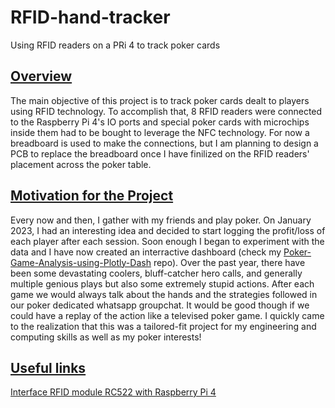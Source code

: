 # RFID-hand-tracker
Using RFID readers on a PRi 4 to track poker cards

## <u>Overview</u>
The main objective of this project is to track poker cards dealt to players using RFID technology. To accomplish that, 8 RFID readers were connected to the Raspberry Pi 4's IO ports and special poker cards with microchips inside them had to be bought to leverage the NFC technology. For now a breadboard is used to make the connections, but I am planning to design a PCB to replace the breadboard once I have finilized on the RFID readers' placement across the poker table. 

## <u>Motivation for the Project</u>
Every now and then, I gather with my friends and play poker. On January 2023, I had an interesting idea and decided to start logging the profit/loss of each player after each session. Soon enough I began to experiment with the data and I have now created an interractive dashboard (check my [Poker-Game-Analysis-using-Plotly-Dash](https://github.com/panstenos/Poker-Game-Analysis-using-Plotly-Dash) repo). Over the past year, there have been some devastating coolers, bluff-catcher hero calls, and generally multiple genious plays but also some extremely stupid actions. After each game we would always talk about the hands and the strategies followed in our poker dedicated whatsapp groupchat. It would be good though if we could have a replay of the action like a televised poker game. I quickly came to the realization that this was a tailored-fit project for my engineering and computing skills as well as my poker interests! 

## <u>Useful links</u>
[Interface RFID module RC522 with Raspberry Pi 4](https://www.theengineeringprojects.com/2023/01/interface-rfid-module-rc522-with-raspberry-pi-4.html#:~:text=Wiring%20the%20RFID%20RC522&text=Simply%20connecting%207%20of%20the,SCK%20connects%20to%20Pin%2023.)
